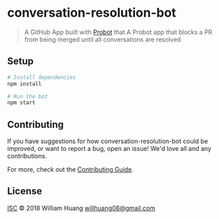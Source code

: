 # conversation-resolution-bot

> A GitHub App built with [Probot](https://probot.github.io) that A Probot app that blocks a PR from being merged until all conversations are resolved

## Setup

```sh
# Install dependencies
npm install

# Run the bot
npm start
```

## Contributing

If you have suggestions for how conversation-resolution-bot could be improved, or want to report a bug, open an issue! We'd love all and any contributions.

For more, check out the [Contributing Guide](CONTRIBUTING.md).

## License

[ISC](LICENSE) © 2018 William Huang <willhuang08@gmail.com>
